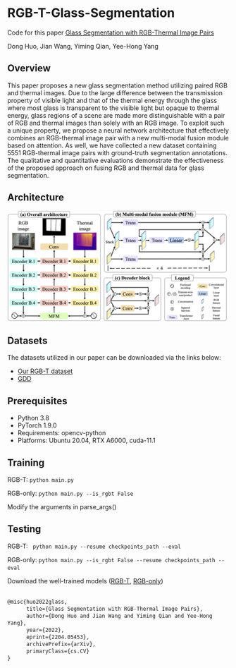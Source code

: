 # RGB-T-Glass-Segmentation

Code for this paper [Glass Segmentation with RGB-Thermal Image Pairs](https://arxiv.org/abs/2204.05453)

Dong Huo, Jian Wang, Yiming Qian, Yee-Hong Yang

## Overview

This paper proposes a new glass segmentation method utilizing paired RGB and thermal images. Due to the large difference between the transmission property of visible light and that of the thermal energy through the glass where most glass is transparent to the visible light but opaque to thermal energy, glass regions of a scene are made more distinguishable with a pair of RGB and thermal images than solely with an RGB image. To exploit such a unique property, we propose a neural network architecture that effectively combines an RGB-thermal image pair with a new multi-modal fusion module based on attention. As well, we have collected a new dataset containing 5551 RGB-thermal image pairs with ground-truth segmentation annotations. The qualitative and quantitative evaluations demonstrate the effectiveness of the proposed approach on fusing RGB and thermal data for glass segmentation.

## Architecture

<p align="center">
  <img width="1000" src="./images/architecture.png">
</p>


## Datasets

The datasets utilized in our paper can be downloaded via the links below:
- [Our RGB-T dataset](https://drive.google.com/file/d/1ysG04qGmnZv7UaybZUuyybaJYJLUkNHX/view?usp=sharing)
- [GDD](https://mhaiyang.github.io/CVPR2020_GDNet/index)

## Prerequisites
- Python 3.8 
- PyTorch 1.9.0
- Requirements: opencv-python
- Platforms: Ubuntu 20.04, RTX A6000, cuda-11.1

## Training

RGB-T: ```python main.py```

RGB-only: ```python main.py --is_rgbt False```

Modify the arguments in parse_args()


## Testing

RGB-T: ``` python main.py --resume checkpoints_path --eval```

RGB-only: ```python main.py --is_rgbt False --resume checkpoints_path --eval```

Download the well-trained models ([RGB-T](https://drive.google.com/file/d/1ftTfKT_zDgTAuMurvgbnpuO2-uzkbgin/view?usp=sharing), [RGB-only](https://drive.google.com/file/d/1iN2JnHB7EW1nlgKeLkmUHA02Pc1P3Uae/view?usp=sharing))

```

@misc{huo2022glass,
      title={Glass Segmentation with RGB-Thermal Image Pairs}, 
      author={Dong Huo and Jian Wang and Yiming Qian and Yee-Hong Yang},
      year={2022},
      eprint={2204.05453},
      archivePrefix={arXiv},
      primaryClass={cs.CV}
}

```


